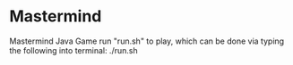 # Mastermind
Mastermind Java Game
run "run.sh" to play, 
which can be done via typing the following into terminal:
./run.sh
